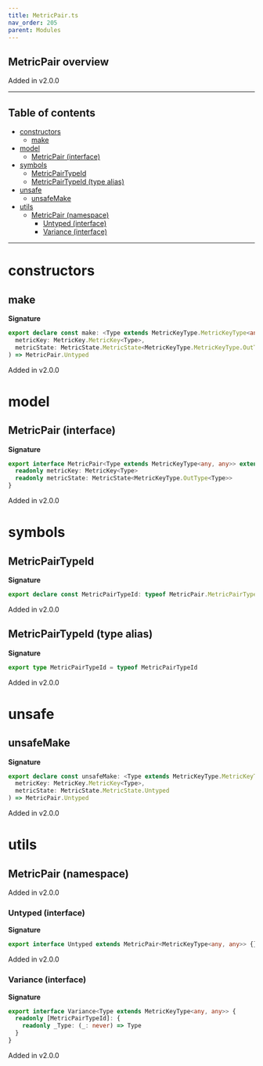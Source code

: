 ```yaml
---
title: MetricPair.ts
nav_order: 205
parent: Modules
---
```


## MetricPair overview

Added in v2.0.0

---

<h2 class="text-delta">Table of contents</h2>

- [constructors](#constructors)
  - [make](#make)
- [model](#model)
  - [MetricPair (interface)](#metricpair-interface)
- [symbols](#symbols)
  - [MetricPairTypeId](#metricpairtypeid)
  - [MetricPairTypeId (type alias)](#metricpairtypeid-type-alias)
- [unsafe](#unsafe)
  - [unsafeMake](#unsafemake)
- [utils](#utils)
  - [MetricPair (namespace)](#metricpair-namespace)
    - [Untyped (interface)](#untyped-interface)
    - [Variance (interface)](#variance-interface)

---

# constructors

## make

**Signature**

```ts
export declare const make: <Type extends MetricKeyType.MetricKeyType<any, any>>(
  metricKey: MetricKey.MetricKey<Type>,
  metricState: MetricState.MetricState<MetricKeyType.MetricKeyType.OutType<Type>>
) => MetricPair.Untyped
```

Added in v2.0.0

# model

## MetricPair (interface)

**Signature**

```ts
export interface MetricPair<Type extends MetricKeyType<any, any>> extends MetricPair.Variance<Type>, Pipeable {
  readonly metricKey: MetricKey<Type>
  readonly metricState: MetricState<MetricKeyType.OutType<Type>>
}
```

Added in v2.0.0

# symbols

## MetricPairTypeId

**Signature**

```ts
export declare const MetricPairTypeId: typeof MetricPair.MetricPairTypeId
```

Added in v2.0.0

## MetricPairTypeId (type alias)

**Signature**

```ts
export type MetricPairTypeId = typeof MetricPairTypeId
```

Added in v2.0.0

# unsafe

## unsafeMake

**Signature**

```ts
export declare const unsafeMake: <Type extends MetricKeyType.MetricKeyType<any, any>>(
  metricKey: MetricKey.MetricKey<Type>,
  metricState: MetricState.MetricState.Untyped
) => MetricPair.Untyped
```

Added in v2.0.0

# utils

## MetricPair (namespace)

Added in v2.0.0

### Untyped (interface)

**Signature**

```ts
export interface Untyped extends MetricPair<MetricKeyType<any, any>> {}
```

Added in v2.0.0

### Variance (interface)

**Signature**

```ts
export interface Variance<Type extends MetricKeyType<any, any>> {
  readonly [MetricPairTypeId]: {
    readonly _Type: (_: never) => Type
  }
}
```

Added in v2.0.0
